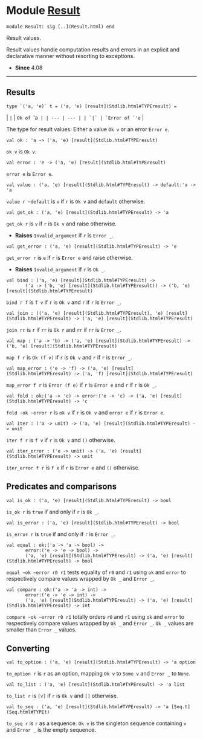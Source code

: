 # Module [Result](type_Result.html)


```
module Result: sig [..](Result.html) end
```


Result values.


Result values handle computation results and errors in an explicit
 and declarative manner without resorting to exceptions.



* **Since** 4.08




---

## Results


```
type `('a, 'e)` t = ('a, 'e) [result](Stdlib.html#TYPEresult) = 
```


| `|` | `Ok of `'a`` |
| --- | --- |
| `|` | `Error of `'e`` |



The type for result values. Either a value `Ok v` or an error `Error e`.




```
val ok : 'a -> ('a, 'e) [result](Stdlib.html#TYPEresult)
```


`ok v` is `Ok v`.




```
val error : 'e -> ('a, 'e) [result](Stdlib.html#TYPEresult)
```


`error e` is `Error e`.




```
val value : ('a, 'e) [result](Stdlib.html#TYPEresult) -> default:'a -> 'a
```


`value r ~default` is `v` if `r` is `Ok v` and `default` otherwise.




```
val get_ok : ('a, 'e) [result](Stdlib.html#TYPEresult) -> 'a
```


`get_ok r` is `v` if `r` is `Ok v` and raise otherwise.



* **Raises** `Invalid_argument` if `r` is `Error _`.



```
val get_error : ('a, 'e) [result](Stdlib.html#TYPEresult) -> 'e
```


`get_error r` is `e` if `r` is `Error e` and raise otherwise.



* **Raises** `Invalid_argument` if `r` is `Ok _`.



```
val bind : ('a, 'e) [result](Stdlib.html#TYPEresult) ->  
       ('a -> ('b, 'e) [result](Stdlib.html#TYPEresult)) -> ('b, 'e) [result](Stdlib.html#TYPEresult)
```


`bind r f` is `f v` if `r` is `Ok v` and `r` if `r` is `Error _`.




```
val join : (('a, 'e) [result](Stdlib.html#TYPEresult), 'e) [result](Stdlib.html#TYPEresult) -> ('a, 'e) [result](Stdlib.html#TYPEresult)
```


`join rr` is `r` if `rr` is `Ok r` and `rr` if `rr` is `Error _`.




```
val map : ('a -> 'b) -> ('a, 'e) [result](Stdlib.html#TYPEresult) -> ('b, 'e) [result](Stdlib.html#TYPEresult)
```


`map f r` is `Ok (f v)` if `r` is `Ok v` and `r` if `r` is `Error _`.




```
val map_error : ('e -> 'f) -> ('a, 'e) [result](Stdlib.html#TYPEresult) -> ('a, 'f) [result](Stdlib.html#TYPEresult)
```


`map_error f r` is `Error (f e)` if `r` is `Error e` and `r` if
 `r` is `Ok _`.




```
val fold : ok:('a -> 'c) -> error:('e -> 'c) -> ('a, 'e) [result](Stdlib.html#TYPEresult) -> 'c
```


`fold ~ok ~error r` is `ok v` if `r` is `Ok v` and `error e` if `r`
 is `Error e`.




```
val iter : ('a -> unit) -> ('a, 'e) [result](Stdlib.html#TYPEresult) -> unit
```


`iter f r` is `f v` if `r` is `Ok v` and `()` otherwise.




```
val iter_error : ('e -> unit) -> ('a, 'e) [result](Stdlib.html#TYPEresult) -> unit
```


`iter_error f r` is `f e` if `r` is `Error e` and `()` otherwise.



## Predicates and comparisons


```
val is_ok : ('a, 'e) [result](Stdlib.html#TYPEresult) -> bool
```


`is_ok r` is `true` if and only if `r` is `Ok _`.




```
val is_error : ('a, 'e) [result](Stdlib.html#TYPEresult) -> bool
```


`is_error r` is `true` if and only if `r` is `Error _`.




```
val equal : ok:('a -> 'a -> bool) ->  
       error:('e -> 'e -> bool) ->  
       ('a, 'e) [result](Stdlib.html#TYPEresult) -> ('a, 'e) [result](Stdlib.html#TYPEresult) -> bool
```


`equal ~ok ~error r0 r1` tests equality of `r0` and `r1` using `ok`
 and `error` to respectively compare values wrapped by `Ok _` and
 `Error _`.




```
val compare : ok:('a -> 'a -> int) ->  
       error:('e -> 'e -> int) ->  
       ('a, 'e) [result](Stdlib.html#TYPEresult) -> ('a, 'e) [result](Stdlib.html#TYPEresult) -> int
```


`compare ~ok ~error r0 r1` totally orders `r0` and `r1` using `ok` and
 `error` to respectively compare values wrapped by `Ok _` and `Error _`.
 `Ok _` values are smaller than `Error _` values.



## Converting


```
val to_option : ('a, 'e) [result](Stdlib.html#TYPEresult) -> 'a option
```


`to_option r` is `r` as an option, mapping `Ok v` to `Some v` and
 `Error _` to `None`.




```
val to_list : ('a, 'e) [result](Stdlib.html#TYPEresult) -> 'a list
```


`to_list r` is `[v]` if `r` is `Ok v` and `[]` otherwise.




```
val to_seq : ('a, 'e) [result](Stdlib.html#TYPEresult) -> 'a [Seq.t](Seq.html#TYPEt)
```


`to_seq r` is `r` as a sequence. `Ok v` is the singleton sequence
 containing `v` and `Error _` is the empty sequence.




